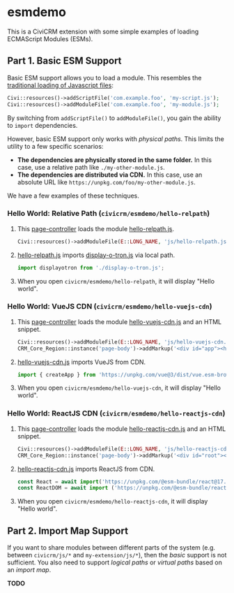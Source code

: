 # esmdemo

This is a CiviCRM extension with some simple examples of loading ECMAScript Modules (ESMs).

## Part 1. Basic ESM Support

Basic ESM support allows you to load a module. This resembles the [traditional loading of Javascript files](https://docs.civicrm.org/dev/en/latest/framework/resources/):

```php
Civi::resources()->addScriptFile('com.example.foo', 'my-script.js');
Civi::resources()->addModuleFile('com.example.foo', 'my-module.js');
```

By switching from `addScriptFile()` to `addModuleFile()`, you gain the ability to `import` dependencies.

However, basic ESM support only works with *physical paths*. This limits the utility to a few specific scenarios:

* __The dependencies are physically stored in the same folder.__ In this case, use a relative path like `./my-other-module.js`.
* __The dependencies are distributed via CDN.__ In this case, use an absolute URL like `https://unpkg.com/foo/my-other-module.js`.

We have a few examples of these techniques.

### Hello World: Relative Path (`civicrm/esmdemo/hello-relpath`)

1. This [page-controller](CRM/Esmdemo/Page/RelPath.php) loads the module [hello-relpath.js](js/hello-relpath.js).
    ```php
    Civi::resources()->addModuleFile(E::LONG_NAME, 'js/hello-relpath.js');
    ```
2. [hello-relpath.js](js/hello-relpath.js) imports [display-o-tron.js](js/display-o-tron.js) via local path.
    ```js
    import displayotron from './display-o-tron.js';
    ```
3. When you open `civicrm/esmdemo/hello-relpath`, it will display "Hello world".

### Hello World: VueJS CDN (`civicrm/esmdemo/hello-vuejs-cdn`)

1. This [page-controller](CRM/Esmdemo/Page/VueJSCDN.php) loads the module [hello-vuejs-cdn.js](js/hello-vuejs-cdn.js) and an HTML snippet.
    ```php
    Civi::resources()->addModuleFile(E::LONG_NAME, 'js/hello-vuejs-cdn.js');
    CRM_Core_Region::instance('page-body')->addMarkup('<div id="app"><h2>{{ message }}</h2></div>');
    ```
2. [hello-vuejs-cdn.js](js/hello-vuejs-cdn.js) imports VueJS from CDN.
    ```js
    import { createApp } from 'https://unpkg.com/vue@3/dist/vue.esm-browser.js'
    ```
3. When you open `civicrm/esmdemo/hello-vuejs-cdn`, it will display "Hello world".

### Hello World: ReactJS CDN (`civicrm/esmdemo/hello-reactjs-cdn`)

1. This [page-controller](CRM/Esmdemo/Page/ReactJSCDN.php) loads the module [hello-reactjs-cdn.js](js/hello-reactjs-cdn.js) and an HTML snippet.
    ```php
    Civi::resources()->addModuleFile(E::LONG_NAME, 'js/hello-reactjs-cdn.js');
    CRM_Core_Region::instance('page-body')->addMarkup('<div id="root"></div>');
    ```
2. [hello-reactjs-cdn.js](js/hello-reactjs-cdn.js) imports ReactJS from CDN.
    ```js
    const React = await import('https://unpkg.com/@esm-bundle/react@17.0.2-fix.1/esm/react.production.min.js');
    const ReactDOM = await import ('https://unpkg.com/@esm-bundle/react-dom@17.0.2-fix.0/esm/react-dom.resolved.production.min.js');
    ```
3. When you open `civicrm/esmdemo/hello-reactjs-cdn`, it will display "Hello world".

## Part 2. Import Map Support

If you want to share modules between different parts of the system (e.g. between `civicrm/js/*` and `my-extension/js/*`), then
the _basic_ support is not sufficient. You also need to support *logical paths* or *virtual paths* based on an *import map*.

__TODO__
